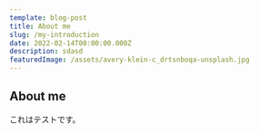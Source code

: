 ```yaml
---
template: blog-post
title: About me
slug: /my-introduction
date: 2022-02-14T00:00:00.000Z
description: sdasd
featuredImage: /assets/avery-klein-c_drtsnboqa-unsplash.jpg
---
```


## About me

これはテストです。